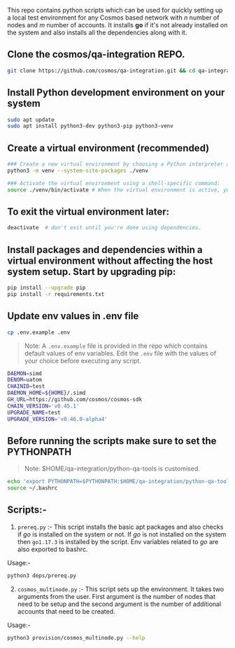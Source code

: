 This repo contains python scripts which can be used for quickly setting up a local test environment for any Cosmos based network with *n* number of nodes and *m* number of accounts. It installs **go** if it's not already installed on the system and also installs all the dependencies along with it.

## Clone the cosmos/qa-integration REPO.
```bash
git clone https://github.com/cosmos/qa-integration.git && cd qa-integration/python-qa-tools/
```

## Install Python development environment on your system

```bash
sudo apt update
sudo apt install python3-dev python3-pip python3-venv
```

## Create a virtual environment (recommended)

```bash
### Create a new virtual environment by choosing a Python interpreter and making a ./venv directory to hold it:
python3 -m venv --system-site-packages ./venv

### Activate the virtual environment using a shell-specific command:
source ./venv/bin/activate # When the virtual environment is active, your shell prompt is prefixed with (venv)
```

## To exit the virtual environment later:

```bash
deactivate  # don't exit until you're done using dependencies.
```

## Install packages and dependencies within a virtual environment without affecting the host system setup. Start by upgrading pip:

```bash
pip install --upgrade pip 
pip install -r requirements.txt
```

## Update env values in .env file

```bash
cp .env.example .env
```
> Note: A `.env.example` file is provided in the repo which contains default values of env variables. Edit the `.env` file with the values of your choice before executing any script.

```bash
DAEMON=simd
DENOM=uatom
CHAINID=test
DAEMON_HOME=${HOME}/.simd
GH_URL=https://github.com/cosmos/cosmos-sdk
CHAIN_VERSION='v0.45.1'
UPGRADE_NAME=test
UPGRADE_VERSION='v0.46.0-alpha4'
```

## Before running the scripts make sure to set the PYTHONPATH
> Note: $HOME/qa-integration/python-qa-tools is customised.
```bash
echo 'export PYTHONPATH=$PYTHONPATH:$HOME/qa-integration/python-qa-tools' >> ~/.bashrc
source ~/.bashrc
```
## Scripts:-

1. `prereq.py` :- This script installs the basic apt packages and also checks if *go* is installed on the system or not. If *go* is not installed on the system then `go1.17.3` is installed by the script. Env variables related to *go* are also exported to bashrc.

Usage:- 
```bash
python3 deps/prereq.py
```

2. `cosmos_multinode.py` :- This script sets up the environment. It takes two arguments from the user. First argument is the number of nodes that need to be setup and the second argument is the number of additional accounts that need to be created.

Usage:-

```bash
python3 provision/cosmos_multinode.py --help
```